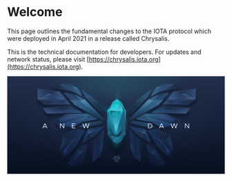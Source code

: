# Welcome

This page outlines the fundamental changes to the IOTA protocol which were deployed in April 2021 in a release called Chrysalis.

This is the technical documentation for developers. For updates and network status, please visit [https://chrysalis.iota.org](https://chrysalis.iota.org). 

![](/img/introduction/01_butterfly.png)

